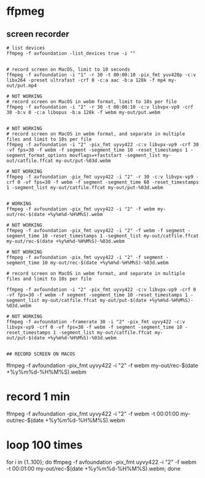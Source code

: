 # ffpmeg

## screen recorder

```
# list devices 
ffmpeg -f avfoundation -list_devices true -i ""


# record screen on MacOS, limit to 10 seconds
ffmpeg -f avfoundation -i "1" -r 30 -t 00:00:10 -pix_fmt yuv420p -c:v libx264 -preset ultrafast -crf 0 -c:a aac -b:a 128k -f mp4 my-out/put.mp4

# NOT WORKING
# record screen on MacOS in webm format, limit to 10s per file
ffmpeg -f avfoundation -i "2" -r 30 -t 00:00:10 -c:v libvpx-vp9 -crf 30 -b:v 0 -c:a libopus -b:a 128k -f webm my-out/put.webm


# NOT WORKING
# record screen on MacOS in webm format, and separate in multiple files and limit to 10s per file
ffmpeg -f avfoundation -i "2" -pix_fmt uyvy422 -c:v libvpx-vp9 -crf 30 -vf fps=30 -f webm -f segment -segment_time 10 -reset_timestamps 1 -segment_format_options movflags=+faststart -segment_list my-out/catfile.ffcat my-out/put-%03d.webm

# NOT WORKING
ffmpeg -f avfoundation -pix_fmt uyvy422 -i "2" -r 30 -c:v libvpx-vp9 -crf 0 -vf fps=30 -f webm -f segment -segment_time 60 -reset_timestamps 1 -segment_list my-out/catfile.ffcat my-out/put-%03d.webm


# WORKING
ffmpeg -f avfoundation -pix_fmt uyvy422 -i "2" -f webm my-out/rec-$(date +%y%m%d-%H%M%S).webm

# NOT WORKING
ffmpeg -f avfoundation -pix_fmt uyvy422 -i "2" -f webm -f segment -segment_time 10 -reset_timestamps 1 -segment_list my-out/catfile.ffcat my-out/rec-$(date +%y%m%d-%H%M%S)-%03d.webm

# NOT WORKING
ffmpeg -f avfoundation -pix_fmt uyvy422 -i "2" -f segment -segment_time 10 my-out/rec-$(date +%y%m%d-%H%M%S)-%03d.webm

# record screen on MacOS in webm format, and separate in multiple files and limit to 10s per file

ffmpeg -f avfoundation -i "2" -pix_fmt uyvy422 -c:v libvpx-vp9 -crf 0 -vf fps=30 -f webm -f segment -segment_time 10 -reset_timestamps 1 -segment_list my-out/catfile.ffcat my-out/put-$(date +%y%m%d-%H%M%S)-%03d.webm

# NOT WORKING
ffmpeg -f avfoundation -framerate 30 -i "2" -pix_fmt uyvy422 -c:v libvpx-vp9 -crf 0 -vf fps=30 -f webm -f segment -segment_time 10 -reset_timestamps 1 -segment_list my-out/catfile.ffcat my-out/put-$(date +%y%m%d-%H%M%S)-%03d.webm


## RECORD SCREEN ON MACOS

```

ffmpeg -f avfoundation -pix_fmt uyvy422 -i "2" -f webm my-out/rec-$(date +%y%m%d-%H%M%S).webm

# record 1 min 
ffmpeg -f avfoundation -pix_fmt uyvy422 -i "2" -f webm -t 00:01:00 my-out/rec-$(date +%y%m%d-%H%M%S).webm

# loop 100 times
for i in {1..100}; do ffmpeg -f avfoundation -pix_fmt uyvy422 -i "2" -f webm -t 00:01:00 my-out/rec-$(date +%y%m%d-%H%M%S).webm; done

```